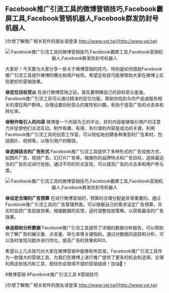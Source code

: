 ## **Facebook推广引流工具的微博营销技巧,Facebook霸屏工具,Facebook营销机器人,Facebook群发防封号机器人**

[😍想了解推广相关软件的朋友请登录 http://www.vst.tw](http://www.vst.tw)

 <center><img src="https://vst.tw/MP4/tuiguang/png/4.png" alt="Facebook推广引流工具的微博营销技巧,Facebook霸屏工具,Facebook营销机器人,Facebook群发防封号机器人"></center>

大家好！今天要为大家分享一些关于微博营销的技巧，特别是如何借助Facebook推广引流工具提升微博的曝光和用户粘性。希望这些技巧能够帮助大家在微博上实现更好的营销效果。

**😄定位目标受众**
在进行微博营销之前，首先要明确自己的目标受众是谁。Facebook推广引流工具可以通过精准的定位功能，帮助你找到与你产品或服务相关的潜在用户群体。合理设置目标受众的属性和兴趣，有助于提高广告的点击率和转化率。

**😄制作吸引人的内容**
微博是一个内容为王的平台，好的内容能够吸引用户的注意力并促使他们主动互动。制作有趣、有用、有价值的内容是成功的关键。利用Facebook推广引流工具的创意工作室，可以轻松地创建各种类型的广告素材，包括图片、视频等，以吸引用户的眼球。

**😄选择适合的广告形式**
Facebook推广引流工具提供了多种形式的广告投放方式，如图片广告、视频广告、幻灯片广告等。根据你的品牌特点和广告目标，选择最适合的广告形式进行投放。通过不同的形式呈现，可以提高广告的点击率和用户参与度。

 <center><img src="https://vst.tw/MP4/tuiguang/png/1.png" alt="Facebook推广引流工具的微博营销技巧,Facebook霸屏工具,Facebook营销机器人,Facebook群发防封号机器人"></center>

**😄设定合理的广告预算**
在进行微博营销时，预算的合理分配是非常重要的。通过Facebook推广引流工具的广告管理界面，可以根据自己的需求设定广告预算，并实时监控广告投放效果。根据数据的反馈，适时调整投放策略，以获取最佳的广告效果。

**😄追踪和分析数据**
Facebook推广引流工具提供了详细的数据分析报告，可以帮助你了解广告的展示量、点击量、转化率等关键指标。通过对数据的追踪和分析，可以及时发现问题并进行优化，提高广告的效果和ROI。

希望以上几点技巧对大家在微博营销中能够有所启发。Facebook推广引流工具作为一款强大的营销工具，为我们在微博上进行推广提供了更多的机会和选择。合理利用这些技巧和工具，相信你会取得不错的营销成绩！加油💪！

#微博营销 #Facebook推广引流工具 #营销技巧

[😍想了解推广相关软件的朋友请登录 http://www.vst.tw](http://www.vst.tw)



